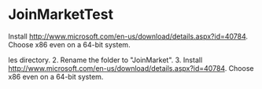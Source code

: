 # JoinMarketTest

Install http://www.microsoft.com/en-us/download/details.aspx?id=40784. Choose x86 even on a 64-bit system.

les directory.
2. Rename the folder to "JoinMarket".
3. Install http://www.microsoft.com/en-us/download/details.aspx?id=40784. Choose x86 even on a 64-bit system.

